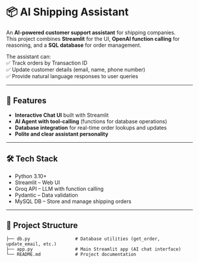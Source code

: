 # 📦 AI Shipping Assistant

An **AI-powered customer support assistant** for shipping companies.  
This project combines **Streamlit** for the UI, **OpenAI function calling** for reasoning, and a **SQL database** for order management.  

The assistant can:  
✅ Track orders by Transaction ID  
✅ Update customer details (email, name, phone number)  
✅ Provide natural language responses to user queries  

---

## 🚀 Features
- **Interactive Chat UI** built with Streamlit  
- **AI Agent with tool-calling** (functions for database operations)  
- **Database integration** for real-time order lookups and updates  
- **Polite and clear assistant personality**  

---

## 🛠️ Tech Stack
- Python 3.10+  
- Streamlit – Web UI  
- Groq API – LLM with function calling  
- Pydantic – Data validation  
- MySQL DB – Store and manage shipping orders  

---

## 📂 Project Structure
```text
├── db.py                 # Database utilities (get_order, update_email, etc.)
├── app.py                # Main Streamlit app (AI chat interface)
└── README.md             # Project documentation
